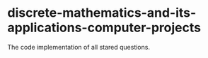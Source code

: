 # discrete-mathematics-and-its-applications-computer-projects
The code implementation of all stared questions.
